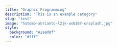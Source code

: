 ```yaml
---
title: "Graphic Programming"
description: "This is an example category"
slug: "test"
image: "hutomo-abrianto-l2jk-uxb1BY-unsplash.jpg"
style:
  background: "#2a9d8f"
  color: "#fff"
---
```

